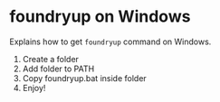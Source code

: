 # foundryup on Windows
Explains how to get `foundryup` command on Windows.

1. Create a folder
2. Add folder to PATH
3. Copy foundryup.bat inside folder
4. Enjoy!
